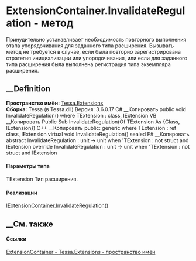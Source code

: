 # ExtensionContainer.InvalidateRegulation<TExtension> \- метод
Принудительно устанавливает необходимость повторного выполнения этапа
упорядочивания для заданного типа расширения. Вызывать метод не требуется в
случае, если была повторно зарегистрирована стратегия инициализации или
упорядочивания, или если для заданного типа расширения была выполнена
регистрация типа экземпляра расширения.
## __Definition
 **Пространство имён:** [Tessa.Extensions](N_Tessa_Extensions.htm)  
 **Сборка:** Tessa (в Tessa.dll) Версия: 3.6.0.17
C# __Копировать
     public void InvalidateRegulation<TExtension>()
    where TExtension : class, IExtension
VB __Копировать
     Public Sub InvalidateRegulation(Of TExtension As {Class, IExtension})
C++ __Копировать
     public:
    generic<typename TExtension>
    where TExtension : ref class, IExtension
    virtual void InvalidateRegulation() sealed
F# __Копировать
     abstract InvalidateRegulation : unit -> unit  when 'TExtension : not struct and IExtension
    override InvalidateRegulation : unit -> unit  when 'TExtension : not struct and IExtension
#### Параметры типа
TExtension
    Тип расширения.
#### Реализации
[IExtensionContainer.InvalidateRegulation<TExtension>()](M_Tessa_Extensions_IExtensionContainer_InvalidateRegulation__1.htm)  
##  __См. также
#### Ссылки
[ExtensionContainer - ](T_Tessa_Extensions_ExtensionContainer.htm)
[Tessa.Extensions - пространство имён](N_Tessa_Extensions.htm)
